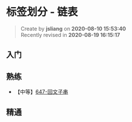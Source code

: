 标签划分 - 链表
===

> Create by **jsliang** on **2020-08-10 15:53:40**  
> Recently revised in **2020-08-19 16:15:17**

## 入门

## 熟练

* 【中等】[647-回文子串](https://leetcode-cn.com/problems/palindromic-substrings/)

## 精通